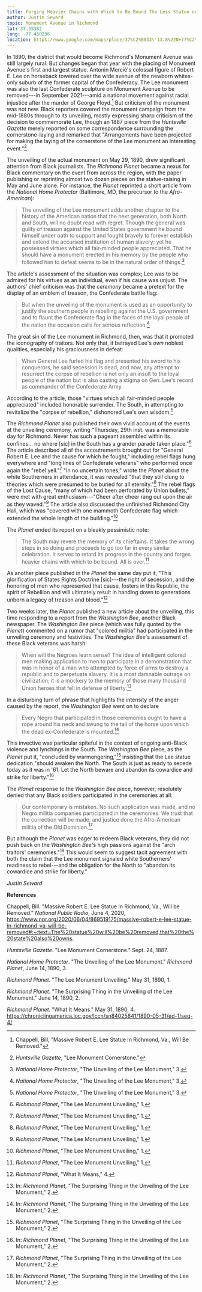 ```yaml
---
title: Forging Heavier Chains with Which to Be Bound The Less Statue on Monument Avenue
author: Justin Seward
topic: Monument Avenue in Richmond
lat: 37.55382
long: -77.460236
location: https://www.google.com/maps/place/37%C2%B033\'13.8%22N+77%C2%B027\'36.9%22W/@37.55382,-77.460236,17z/data=!3m1!4b1!4m7!1m2!2m1!1slee+circle+richmond!3m3!8m2!3d37.55382!4d-77.460236?entry=ttu
---
```


In 1890, the district that would become Richmond's Monument Avenue was
still largely rural. But changes began that year with the placing of
Monument Avenue's first and largest statue. Antonin Mercié's colossal
figure of Robert E. Lee on horseback towered over the wide avenue of the
newborn whites-only suburb of the former capital of the Confederacy. The
Lee monument was also the last Confederate sculpture on Monument Avenue
to be removed---in September 2021---amid a national movement against
racial injustice after the murder of George Floyd.[^1] But criticism of
the monument was not new. Black reporters covered the monument campaign
from the mid-1880s through to its unveiling, mostly expressing sharp
criticism of the decision to commemorate Lee, though an 1887 piece from
the *Huntsville Gazette* merely reported on some correspondence
surrounding the cornerstone-laying and remarked that "Arrangements have
been projected for making the laying of the cornerstone of the Lee
monument an interesting event."[^2]

The unveiling of the actual monument on May 29, 1890, drew significant
attention from Black journalists. The *Richmond Planet* became a nexus
for Black commentary on the event from across the region, with the paper
publishing or reprinting almost two dozen pieces on the statue-raising
in May and June alone. For instance, the *Planet* reprinted a short
article from the *National Home Protector* (Baltimore, MD, the precursor
to the *Afro-American*):

> The unveiling of the Lee monument adds another chapter to the history
> of the American nation that the next generation, both North and South,
> will no doubt read with regret. Though the general was guilty of
> treason against the United States government he bound himself under
> oath to support and fought bravely to forever establish and extend the
> accursed institution of human slavery; yet he possessed virtues which
> all fair-minded people appreciated. That he should have a monument
> erected in his memory by the people who followed him to defeat seems
> to be in the natural order of things.[^3]

The article's assessment of the situation was complex; Lee was to be
admired for his virtues as an individual, even if his cause was unjust.
The authors' chief criticism was that the *ceremony* became a pretext
for the display of an emblem of treason, the Confederate battle flag:

> But when the unveiling of the monument is used as an opportunity to
> justify the southern people in rebelling against the U.S. government
> and to flaunt the Confederate flag in the faces of the loyal people of
> the nation the occasion calls for serious reflection.[^4]

The great sin of the Lee monument in Richmond, then, was that it
promoted the iconography of traitors. Not only that, it betrayed Lee's
*own* noblest qualities, especially his graciousness in defeat:

> When General Lee furled his flag and presented his sword to his
> conquerors, he said secession is dead, and now, any attempt to
> resurrect the corpse of rebellion is not only an insult to the loyal
> people of the nation but is also casting a stigma on Gen. Lee's record
> as commander of the Confederate Army.

According to the article, those "virtues which all fair-minded people
appreciated" included honorable surrender. The South, in attempting to
revitalize the "corpse of rebellion," dishonored Lee's own wisdom.[^5]

The *Richmond Planet* also published their own vivid account of the
events at the unveiling ceremony, writing "Thursday, 29th inst. was a
memorable day for Richmond. Never has such a pageant assembled within
its confines... no where \[sic\] in the South has a grander parade taken
place."[^6] The article described all of the accoutrements brought out
for "General Robert E. Lee and the cause for which he fought," including
rebel flags hung everywhere and "long lines of Confederate veterans" who
performed once again the "rebel yell."[^7] "In no uncertain tones,"
wrote the *Planet* about the white Southerners in attendance, it was
revealed "that they still clung to theories which were presumed to be
buried for all eternity."[^8] The rebel flags of the Lost Cause, "many
of which had been perforated by Union bullets," were met with great
enthusiasm---"Cheer after cheer rang out upon the air as they
waved."[^9] The article also discussed the unfinished Richmond City
Hall, which was "covered with one mammoth Confederate flag which
extended the whole length of the building."[^10]

The *Planet* ended its report on a bleakly pessimistic note:

> The South may revere the memory of its chieftains. It takes the wrong
> steps in so doing and proceeds to go too far in every similar
> celebration. It serves to retard its progress in the country and
> forges heavier chains with which to be bound. All is over.[^11]

As another piece published in the *Planet* the same day put it, "This
glorification of States Rights Doctrine \[sic\]---the right of
secession, and the honoring of men who represented that cause, fosters
in this Republic, the spirit of Rebellion and will ultimately result in
handing down to generations unborn a legacy of treason and blood."[^12]

Two weeks later, the *Planet* published a new article about the
unveiling, this time responding to a report from the *Washington Bee*,
another Black newspaper. The *Washington Bee* piece (which was fully
quoted by the *Planet*) commented on a rumor that "colored militia" had
participated in the unveiling ceremony and festivities. The *Washington
Bee*'s assessment of these Black veterans was harsh:

> When will the Negroes learn sense? The idea of intelligent colored men
> making application to men to participate in a demonstration that was
> in honor of a man who attempted by force of arms to destroy a republic
> and to perpetuate slavery. It is a most damnable outrage on
> civilization; it is a mockery to the memory of those many thousand
> Union heroes that fell in defense of liberty.[^13]

In a disturbing turn of phrase that highlights the intensity of the
anger caused by the report, the *Washington Bee* went on to declare

> Every Negro that participated in those ceremonies ought to have a rope
> around his neck and swung to the tail of the horse upon which the dead
> ex-Confederate is mounted.[^14]

This invective was particular spiteful in the context of ongoing
anti-Black violence and lynchings in the South. The *Washington Bee*
piece, as the *Planet* put it, "concluded by warmongering,"[^15]
insisting that the Lee statue dedication "should awaken the North. The
South is just as ready to secede today as it was in '61. Let the North
beware and abandon its cowardice and strike for liberty."[^16]

The *Planet* response to the *Washington Bee* piece, however, resolutely
denied that any Black soldiers participated in the ceremonies at all:

> Our contemporary is mistaken. No such application was made, and no
> Negro militia companies participated in the ceremonies. We trust that
> the correction will be made, and justice done the Afro-American
> militia of the Old Dominion.[^17]

But although the *Planet* was eager to redeem Black veterans, they did
not push back on the *Washington Bee*'s high passions against the "arch
traitors' ceremonies."[^18] This would seem to suggest tacit agreement
with both the claim that the Lee monument signaled white Southerners'
readiness to rebel---and the obligation for the North to "abandon its
cowardice and strike for liberty."

*Justin Seward*

**References**

Chappell, Bill. "Massive Robert E. Lee Statue In Richmond, Va., Will be
Removed." *National Public Radio*, June 4, 2020,
<https://www.npr.org/2020/06/04/869519175/massive-robert-e-lee-statue-in-richmond-va-will-be-removed#:~:text=The%20statue%20will%20be%20removed,that%20the%20state%20also%20owns>.

*Huntsville Gazette*. "Lee Monument Cornerstone." Sept. 24, 1887.

*National Home Protector*. "The Unveiling of the Lee Monument."
*Richmond Planet*, June 14, 1890, 3.

*Richmond Planet*. "The Lee Monument Unveiling." May 31, 1890, 1.

*Richmond Planet*. "The Surprising Thing in the Unveiling of the Lee
Monument." June 14, 1890, 2.

*Richmond Planet*. "What It Means." May 31, 1890, 4.
<https://chroniclingamerica.loc.gov/lccn/sn84025841/1890-05-31/ed-1/seq-4/>

[^1]: Chappell, Bill, "Massive Robert E. Lee Statue In Richmond, Va.,
    Will Be Removed."

[^2]: *Huntsville Gazette*, "Lee Monument Cornerstone."

[^3]: *National Home Protector*, "The Unveiling of the Lee Monument," 3.

[^4]: *National Home Protector*, "The Unveiling of the Lee Monument," 3.

[^5]: *National Home Protector*, "The Unveiling of the Lee Monument," 3.

[^6]: *Richmond Planet*, "The Lee Monument Unveiling," 1.

[^7]: *Richmond Planet*, "The Lee Monument Unveiling," 1.

[^8]: *Richmond Planet*, "The Lee Monument Unveiling," 1.

[^9]: *Richmond Planet*, "The Lee Monument Unveiling," 1.

[^10]: *Richmond Planet*, "The Lee Monument Unveiling," 1.

[^11]: *Richmond Planet*, "The Lee Monument Unveiling," 1.

[^12]: *Richmond Planet*, "What It Means," 4.

[^13]: In: *Richmond Planet*, "The Surprising Thing in the Unveiling of
    the Lee Monument," 2.

[^14]: In: *Richmond Planet*, "The Surprising Thing in the Unveiling of
    the Lee Monument," 2.

[^15]: *Richmond Planet*, "The Surprising Thing in the Unveiling of the
    Lee Monument," 2.

[^16]: In: *Richmond Planet*, "The Surprising Thing in the Unveiling of
    the Lee Monument," 2.

[^17]: *Richmond Planet*, "The Surprising Thing in the Unveiling of the
    Lee Monument," 2.

[^18]: In: *Richmond Planet*, "The Surprising Thing in the Unveiling of
    the Lee Monument," 2.
